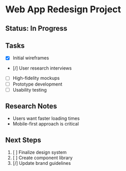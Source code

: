 # Web App Redesign Project

## Status: In Progress

## Tasks
- [x] Initial wireframes
- [/] User research interviews
- [ ] High-fidelity mockups
- [ ] Prototype development
- [ ] Usability testing

## Research Notes
- Users want faster loading times
- Mobile-first approach is critical

## Next Steps
1. [ ] Finalize design system
2. [ ] Create component library
3. [/] Update brand guidelines